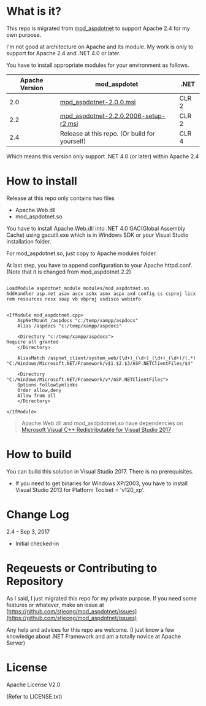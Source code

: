What is it?
================================

This repo is migrated from [mod_aspdotnet](https://sourceforge.net/projects/mod-aspdotnet/) to support Apache 2.4 for my own purpose.

I'm not good at architecture on Apache and its module. My work is only to support for Apache 2.4 and .NET 4.0 or later.

You have to install appropriate modules for your environment as follows.

| Apache Version | mod_aspdotet                          | .NET  |
|----------------|---------------------------------------|-------|
| 2.0            | [mod_aspdotnet-2.0.0.msi](https://archive.apache.org/dist/httpd/mod_aspdotnet/mod_aspdotnet-2.0.0.msi)               | CLR 2 |
| 2.2            | [mod_aspdotnet-2.2.0.2006-setup-r2.msi](http://sourceforge.net/project/platformdownload.php?group_id=175077) | CLR 2 |
| 2.4            | Release at this repo. (Or build for yourself)                         | CLR 4 |

Which means this version only support .NET 4.0 (or later) within Apache 2.4


How to install
================================

Release at this repo only contains two files
* Apache.Web.dll
* mod_aspdotnet.so

You have to install Apache.Web.dll into .NET 4.0 GAC(Global Assembly Cache) using gacutil.exe which is in Windows SDK or your Visual Studio installation folder.

For mod_aspdotnet.so, just copy to Apache modules folder.

At last step, you have to append configuration to your Apache httpd.conf. (Note that it is changed from mod_aspdotnet 2.2)

```

LoadModule aspdotnet_module modules/mod_aspdotnet.so
AddHandler asp.net asax ascx ashx asmx aspx axd config cs csproj licx rem resources resx soap vb vbproj vsdisco webinfo


<IfModule mod_aspdotnet.cpp>
    AspNetMount /aspdocs "c:/temp/xampp/aspdocs"
    Alias /aspdocs "c:/temp/xampp/aspdocs"

    <Directory "c:/temp/xampp/aspdocs">
Require all granted
    </Directory>

    AliasMatch /aspnet_client/system_web/(\d+)_(\d+)_(\d+)_(\d+)/(.*) "C:/Windows/Microsoft.NET/Framework/v$1.$2.$3/ASP.NETClientFiles/$4"

    <Directory "C:/Windows/Microsoft.NET/Framework/v*/ASP.NETClientFiles">
    Options FollowSymlinks
    Order allow,deny
    Allow from all
    </Directory>

</IfModule>
```

> Apache.Web.dll and mod_asdpdotnet.so have dependencies on [Microsoft Visual C++ Redistributable for Visual Studio 2017](https://www.visualstudio.com/downloads/)


How to build
================================
You can build this solution in Visual Studio 2017. There is no prerequisites.

* If you need to get binaries for Windows XP/2003, you have to install Visual Studio 2013 for Platform Toolset = 'v120_xp'.

Change Log
================================

2.4 - Sep 3, 2017

* Initial checked-in


Reqeuests or Contributing to Repository
================================
As I said, I just migrated this repo for my private purpose. If you need some features or whatever, make an issue at [https://github.com/stjeong/mod_aspdotnet/issues](https://github.com/stjeong/mod_aspdotnet/issues)

Any help and advices for this repo are welcome. (I just know a few knowledge about .NET Framework and am a totally novice at Apache Server)

License
================================
Apache License V2.0

(Refer to LICENSE.txt)